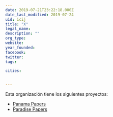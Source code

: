 ```yaml
---
date: 2019-07-21T23:22:18.000Z
date_last_modified: 2019-07-24
uid: icij
title: "X"
legal_name: 
description: ""
org_type: 
website: 
year_founded: 
facebook: 
twitter: 
tags:

cities: 


---
```


Esta organización tiene los siguientes proyectos:

- [Panama Papers](/proyectos/panama-papers)
- [Paradise Papers](/proyectos/paradise-papers)
